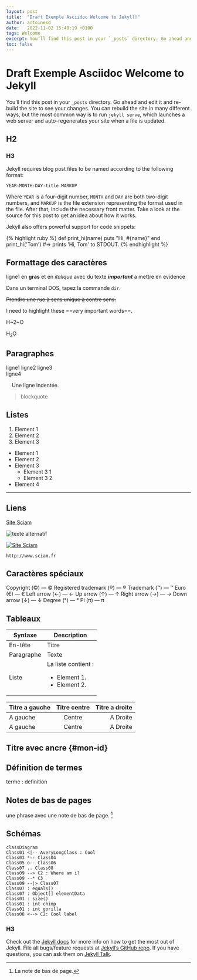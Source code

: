```yaml
---
layout: post
title:  "Draft Exemple Asciidoc Welcome to Jekyll!"
author: antoinesd
date:   2022-11-02 15:40:19 +0100
tags: Welcome
excerpt: You’ll find this post in your `_posts` directory. Go ahead and edit it and re-build the site to see your changes.
toc: false
---
```


# Draft Exemple Asciidoc Welcome to Jekyll

You’ll find this post in your `_posts` directory. Go ahead and edit it and re-build the site to see your changes. You can rebuild the site in many different ways, but the most common way is to run `jekyll serve`, which launches a web server and auto-regenerates your site when a file is updated.

## H2

### H3

Jekyll requires blog post files to be named according to the following format:

`YEAR-MONTH-DAY-title.MARKUP`

Where `YEAR` is a four-digit number, `MONTH` and `DAY` are both two-digit numbers, and `MARKUP` is the file extension representing the format used in the file. After that, include the necessary front matter. Take a look at the source for this post to get an idea about how it works.

Jekyll also offers powerful support for code snippets:

{% highlight ruby %}
def print_hi(name)
  puts "Hi, #{name}"
end
print_hi('Tom')
#=> prints 'Hi, Tom' to STDOUT.
{% endhighlight %}


## Formattage des caractères

ligne1 en **gras** et en *italique* avec du texte ***important*** a mettre en evidence  

Dans un terminal DOS, tapez la commande `dir`.

~~Prendre une rue à sens unique à contre sens.~~

I need to highlight these ==very important words==.

H~2~O 

H<sub>2</sub>O

## Paragraphes

ligne1
ligne2
ligne3<br>
ligne4

&nbsp;&nbsp;&nbsp;&nbsp;Une ligne indentée.

> blockquote

## Listes

1. Element 1
2. Element 2
3. Element 3


- Element 1
- Element 2
- Element 3
    - Element 3 1
    - Element 3 2
- Element 4

---

## Liens

[Site Sciam](https://sciam.fr/fr/)

![texte alternatif](image.jpg)

[![Site Sciam]( /images/logo_sciam.jpg "Le site de Sciam")](https://sciam.fr/fr/)


`http://www.sciam.fr`

## Caractères spéciaux

Copyright (©) — &copy;
Registered trademark (®) — &reg;
Trademark (™) — &trade;
Euro (€) — &euro;
Left arrow (←) — &larr;
Up arrow (↑) — &uarr;
Right arrow (→) — &rarr;
Down arrow (↓) — &darr;
Degree (°) — &#176;
Pi (π) — &#960;

## Tableaux

| Syntaxe | Description |
| ----------- | ----------- |
| En-tête | Titre |
| Paragraphe | Texte |
| Liste | La liste contient : <ul><li>Element 1.</li><li>Element 2.</li></ul> |

| Titre a gauche | Titre centre | Titre a droite |
| :--- | :----: | ---: |
| A gauche | Centre | A Droite |
| A gauche | Centre | A Droite |

## Titre avec ancre {#mon-id}

## Définition de termes

terme
: definition


## Notes de bas de pages

une phrase avec une note de bas de page. [^1]

[^1]: La note de bas de page.

## Schémas

```mermaid
classDiagram
Class01 <|-- AveryLongClass : Cool
Class03 *-- Class04
Class05 o-- Class06
Class07 .. Class08
Class09 --> C2 : Where am i?
Class09 --* C3
Class09 --|> Class07
Class07 : equals()
Class07 : Object[] elementData
Class01 : size()
Class01 : int chimp
Class01 : int gorilla
Class08 <--> C2: Cool label
```


### H3

Check out the [Jekyll docs][jekyll-docs] for more info on how to get the most out of Jekyll. File all bugs/feature requests at [Jekyll’s GitHub repo][jekyll-gh]. If you have questions, you can ask them on [Jekyll Talk][jekyll-talk].

[jekyll-docs]: https://jekyllrb.com/docs/home
[jekyll-gh]:   https://github.com/jekyll/jekyll
[jekyll-talk]: https://talk.jekyllrb.com/
